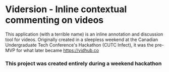 # Vidersion - Inline contextual commenting on videos

This application (with a terrible name) is an inline annotation and discussion tool for videos. Originally created in a sleepless weekend at the Canadian Undergraduate Tech Conference's Hackathon (CUTC Infect), it was the pre-MVP for what later became https://vidhub.co

### This project was created entirely during a weekend hackathon

